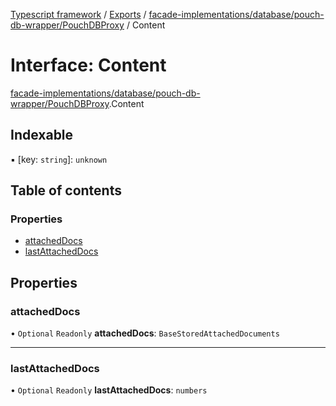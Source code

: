 [Typescript framework](../index.md) / [Exports](../modules.md) / [facade-implementations/database/pouch-db-wrapper/PouchDBProxy](../modules/facade_implementations_database_pouch_db_wrapper_PouchDBProxy.md) / Content

# Interface: Content

[facade-implementations/database/pouch-db-wrapper/PouchDBProxy](../modules/facade_implementations_database_pouch_db_wrapper_PouchDBProxy.md).Content

## Indexable

▪ [key: `string`]: `unknown`

## Table of contents

### Properties

- [attachedDocs](facade_implementations_database_pouch_db_wrapper_PouchDBProxy.Content.md#attacheddocs)
- [lastAttachedDocs](facade_implementations_database_pouch_db_wrapper_PouchDBProxy.Content.md#lastattacheddocs)

## Properties

### attachedDocs

• `Optional` `Readonly` **attachedDocs**: `BaseStoredAttachedDocuments`

___

### lastAttachedDocs

• `Optional` `Readonly` **lastAttachedDocs**: `numbers`
